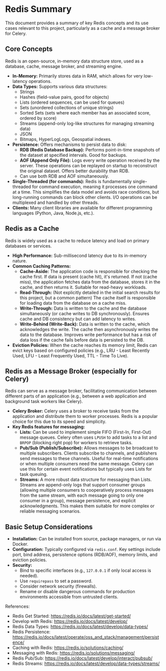 # Redis Summary

This document provides a summary of key Redis concepts and its use cases relevant to this project, particularly as a cache and a message broker for Celery.

## Core Concepts

Redis is an open-source, in-memory data structure store, used as a database, cache, message broker, and streaming engine.
- **In-Memory:** Primarily stores data in RAM, which allows for very low-latency operations.
- **Data Types:** Supports various data structures:
    - Strings
    - Hashes (field-value pairs, good for objects)
    - Lists (ordered sequences, can be used for queues)
    - Sets (unordered collections of unique strings)
    - Sorted Sets (sets where each member has an associated score, ordered by score)
    - Streams (append-only log-like structures for managing streaming data)
    - JSON
    - Bitmaps, HyperLogLogs, Geospatial indexes.
- **Persistence:** Offers mechanisms to persist data to disk:
    - **RDB (Redis Database Backup):** Performs point-in-time snapshots of the dataset at specified intervals. Good for backups.
    - **AOF (Append Only File):** Logs every write operation received by the server. These operations can be replayed on startup to reconstruct the original dataset. Offers better durability than RDB.
    - Can use both RDB and AOF simultaneously.
- **Single-Threaded (for commands):** Redis is fundamentally single-threaded for command execution, meaning it processes one command at a time. This simplifies the data model and avoids race conditions, but long-running commands can block other clients. I/O operations can be multiplexed and handled by other threads.
- **Clients:** Many client libraries are available for different programming languages (Python, Java, Node.js, etc.).

## Redis as a Cache

Redis is widely used as a cache to reduce latency and load on primary databases or services.
- **High Performance:** Sub-millisecond latency due to its in-memory nature.
- **Common Caching Patterns:**
    - **Cache-Aside:** The application code is responsible for checking the cache first. If data is present (cache hit), it's returned. If not (cache miss), the application fetches data from the database, stores it in the cache, and then returns it. Suitable for read-heavy workloads.
    - **Read-Through:** (Not explicitly detailed in the initial search results for this project, but a common pattern) The cache itself is responsible for loading data from the database on a cache miss.
    - **Write-Through:** Data is written to the cache and the database simultaneously (or cache writes to DB synchronously). Ensures cache and DB consistency but can add latency to writes.
    - **Write-Behind (Write-Back):** Data is written to the cache, which acknowledges the write. The cache then asynchronously writes the data to the database. Improves write performance but has a risk of data loss if the cache fails before data is persisted to the DB.
- **Eviction Policies:** When the cache reaches its memory limit, Redis can evict keys based on configured policies (e.g., LRU - Least Recently Used, LFU - Least Frequently Used, TTL - Time To Live).

## Redis as a Message Broker (especially for Celery)

Redis can serve as a message broker, facilitating communication between different parts of an application (e.g., between a web application and background task workers like Celery).
- **Celery Broker:** Celery uses a broker to receive tasks from the application and distribute them to worker processes. Redis is a popular choice for this due to its speed and simplicity.
- **Key Redis features for messaging:**
    - **Lists:** Can be used to implement simple FIFO (First-In, First-Out) message queues. Celery often uses `LPUSH` to add tasks to a list and `BRPOP` (blocking right pop) for workers to retrieve tasks.
    - **Pub/Sub (Publish/Subscribe):** Allows messages to be broadcast to multiple subscribers. Clients subscribe to channels, and publishers send messages to these channels. Useful for real-time notifications or when multiple consumers need the same message. Celery can use this for certain event notifications but typically uses Lists for task queuing.
    - **Streams:** A more robust data structure for messaging than Lists. Streams are append-only logs that support consumer groups (allowing multiple consumers to cooperatively process messages from the same stream, with each message going to only one consumer in a group), message persistence, and explicit acknowledgments. This makes them suitable for more complex or reliable messaging scenarios.

## Basic Setup Considerations
- **Installation:** Can be installed from source, package managers, or run via Docker.
- **Configuration:** Typically configured via `redis.conf`. Key settings include port, bind address, persistence options (RDB/AOF), memory limits, and eviction policies.
- **Security:**
    - Bind to specific interfaces (e.g., `127.0.0.1` if only local access is needed).
    - Use `requirepass` to set a password.
    - Consider network security (firewalls).
    - Rename or disable dangerous commands for production environments accessible from untrusted clients.

References:
- Redis Get Started: https://redis.io/docs/latest/get-started/
- Develop with Redis: https://redis.io/docs/latest/develop/
- Redis Data Types: https://redis.io/docs/latest/develop/data-types/
- Redis Persistence: https://redis.io/docs/latest/operate/oss_and_stack/management/persistence/
- Caching with Redis: https://redis.io/solutions/caching/
- Messaging with Redis: https://redis.io/solutions/messaging/
- Redis Pub/Sub: https://redis.io/docs/latest/develop/interact/pubsub/
- Redis Streams: https://redis.io/docs/latest/develop/data-types/streams/
